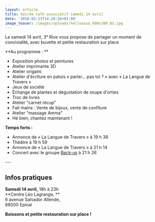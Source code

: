 ```yaml
---
layout: article
title: Soirée café associatif samedi 14 avril
date: '2018-03-13T14:28:26+01:00'
image_teaser: /images/uploads/helloasso_600x300_01.jpg
---
```

Le samedi 14 avril, 3° Rive vous propose de partager un moment de convivialité, avec buvette et petite restauration sur place

**Au programme : **

* Exposition photos et peintures
* Atelier imprimante 3D
* Atelier origami
* Atelier d'écriture en patois « parler... pas toi ? » avec « La Langue de Travers »
* Jeux de société
* Échange de plantes et dégustation de soupe d'orties
* Troc de livres
* Atelier "carnet récup"
* Fait mains : Vente de bijoux, vente de confiture
* Atelier "massage Amma"
* Hé bien, chantez maintenant !

**Temps forts :**

* Annonce de « La Langue de Travers » à 19 h 38
* Théâtre à 19 h 59
* Annonce de « La Langue de Travers » à 21 h 14
* Concert avec le groupe [Back-us](https://www.facebook.com/BACK-US-1694661394090435/) à 21 h 26

\---

## Infos pratiques

**Samedi 14 avril,** 18h à 23h\
**Centre Léo Lagrange, **\
6 avenue Salvador Allende, \
88000 Epinal

**Boissons et petite restauration sur place !**

